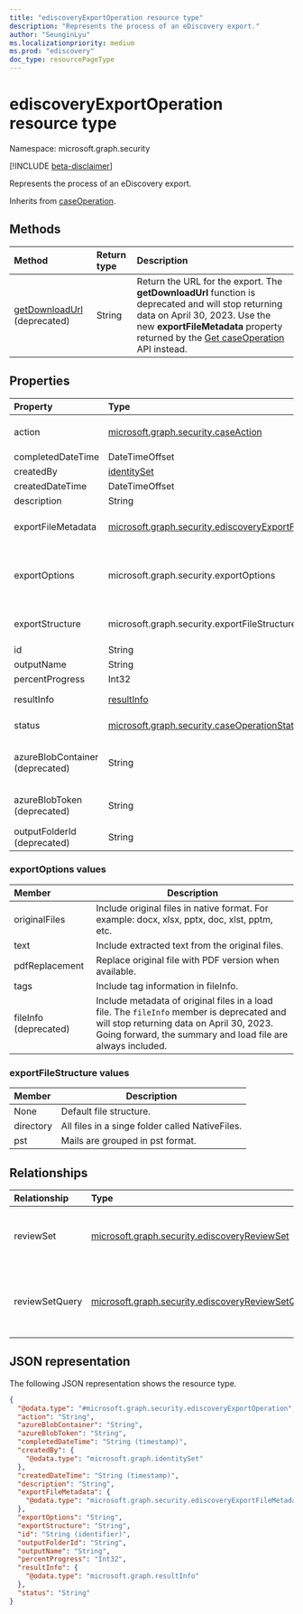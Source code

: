 ```yaml
---
title: "ediscoveryExportOperation resource type"
description: "Represents the process of an eDiscovery export."
author: "SeunginLyu"
ms.localizationpriority: medium
ms.prod: "ediscovery"
doc_type: resourcePageType
---
```


# ediscoveryExportOperation resource type

Namespace: microsoft.graph.security

[!INCLUDE [beta-disclaimer](../../includes/beta-disclaimer.md)]

Represents the process of an eDiscovery export.

Inherits from [caseOperation](../resources/security-caseoperation.md).

## Methods
|Method|Return type|Description|
|:---|:---|:---|
|[getDownloadUrl](../api/security-ediscoveryexportoperation-getdownloadurl.md) (deprecated) |String| Return the URL for the export. The **getDownloadUrl** function is deprecated and will stop returning data on April 30, 2023. Use the new **exportFileMetadata** property returned by the [Get caseOperation](../api/security-caseoperation-get.md) API instead.|

## Properties
|Property|Type|Description|
|:---|:---|:---|
|action|[microsoft.graph.security.caseAction](../resources/security-caseoperation.md#caseaction-values)| The type of action the operation represents. Possible values are: `addToReviewSet`,`applyTags`,`contentExport`,`convertToPdf`,`estimateStatistics`, `purgeData`|
|completedDateTime|DateTimeOffset| The date and time the export was completed.|
|createdBy|[identitySet](../resources/identityset.md)| The user who initiated the export operation.|
|createdDateTime|DateTimeOffset| The date and time the export was created.|
|description|String| The description provided for the export.|
|exportFileMetadata | [microsoft.graph.security.ediscoveryExportFileMetadata](../resources/security-ediscoveryexportfilemetadata.md)| Contains the properties for an export file metadata, including **downloadUrl**, **fileName**, and **size**. If you export to an Azure storage location, this property returns empty. |
|exportOptions|microsoft.graph.security.exportOptions| The options provided for the export. For more information, see [reviewSet: export](../api/security-ediscoveryreviewset-export.md). Possible values are: `originalFiles`, `text`, `pdfReplacement`, `fileInfo`, `tags`. The `fileInfo` member is deprecated and will stop returning data on April 30, 2023. Going forward, the summary and load file are always included. |
|exportStructure|microsoft.graph.security.exportFileStructure|The options provided that specify the structure of the export. For more information, see [reviewSet: export](../api/security-ediscoveryreviewset-export.md). Possible values are: `none`, `directory`, `pst`.|
|id|String| The ID for the operation. Read-only. |
|outputName|String| The name provided for the export.|
|percentProgress|Int32| The progress of the operation.|
|resultInfo|[resultInfo](../resources/resultinfo.md)|Contains success and failure-specific result information. Inherited from [caseOperation](../resources/ediscovery-caseoperation.md).|
|status|[microsoft.graph.security.caseOperationStatus](../resources/security-caseoperation.md#caseoperationstatus-values)| The status of the case operation. Possible values are: `notStarted`, `submissionFailed`, `running`, `succeeded`, `partiallySucceeded`, `failed`.|
|azureBlobContainer (deprecated)|String| The name of the Azure storage location where the export is stored. This only applies to exports stored in your own Azure storage location. The **azureBlobContainer** property is deprecated and will stop returning data on April 30th, 2023. |
|azureBlobToken (deprecated)|String| The SAS token for the Azure storage location.  This only applies to exports stored in your own Azure storage location. The **azureBlobToken** property is deprecated and will stop returning data on April 30, 2023. |
|outputFolderId (deprecated) | String | The output folder ID. The **outputFolderId** property is deprecated and will stop returning data on April 30, 2023.

### exportOptions values

|Member|Description|
|:----|-----------|
|originalFiles|Include original files in native format. For example: docx, xlsx, pptx, doc, xlst, pptm, etc.|
|text|Include extracted text from the original files.|
|pdfReplacement|Replace original file with PDF version when available.|
|tags|Include tag information in fileInfo.|
|fileInfo (deprecated) |Include metadata of original files in a load file. The `fileInfo` member is deprecated and will stop returning data on April 30, 2023. Going forward, the summary and load file are always included. |

### exportFileStructure values

|Member|Description|
|:----|-----------|
|None|Default file structure.|
|directory|All files in a singe folder called NativeFiles.|
|pst|Mails are grouped in pst format.|

## Relationships
|Relationship|Type|Description|
|:---|:---|:---|
|reviewSet|[microsoft.graph.security.ediscoveryReviewSet](../resources/security-ediscoveryreviewset.md)|	Review set from where documents are exported.|
|reviewSetQuery|[microsoft.graph.security.ediscoveryReviewSetQuery](../resources/security-ediscoveryreviewsetquery.md)|The review set query that is used to filter the documents for export.|


## JSON representation
The following JSON representation shows the resource type.
<!-- {
  "blockType": "resource",
  "keyProperty": "id",
  "@odata.type": "microsoft.graph.security.ediscoveryExportOperation",
  "baseType": "microsoft.graph.security.caseOperation",
  "openType": false
}
-->

``` json
{
  "@odata.type": "#microsoft.graph.security.ediscoveryExportOperation",
  "action": "String",
  "azureBlobContainer": "String",
  "azureBlobToken": "String",
  "completedDateTime": "String (timestamp)",
  "createdBy": {
    "@odata.type": "microsoft.graph.identitySet"
  },
  "createdDateTime": "String (timestamp)",
  "description": "String",
  "exportFileMetadata": {
    "@odata.type": "microsoft.graph.security.ediscoveryExportFileMetadata"
  },
  "exportOptions": "String",
  "exportStructure": "String",
  "id": "String (identifier)",
  "outputFolderId": "String",
  "outputName": "String",
  "percentProgress": "Int32",
  "resultInfo": {
    "@odata.type": "microsoft.graph.resultInfo"
  },
  "status": "String"
}
```
